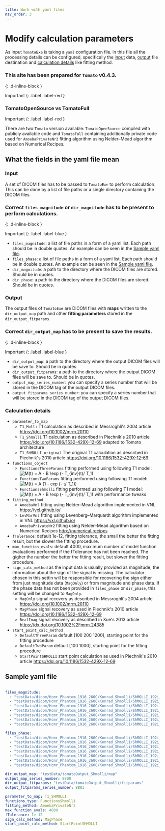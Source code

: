 ```yaml
---
title: Work with yaml files
nav_order: 3
---
```


# Modify calculation parameters

As input `TomatoExe` is taking a `yaml` configuration file. In this file all the processing details can be configured, specifically the [input](#input) data, [output](#output) file destination and [calculation details](#calculation-details) like fitting method.

### This site has been prepared for `Tomato` v0.4.3.
{: .d-inline-block }

Important
{: .label .label-red }

### TomatoOpenSource vs TomatoFull

Important
{: .label .label-red }

There are two `Tomato` version available: `TomatoOpenSource` compiled with publicly available code and `TomatoFull` containing additionally private code used for `AmoebaPrivateNr2` fitting algorithm using Nelder–Mead algorithm based on Numerical Recipes.


## What the fields in the yaml file mean

### Input

A set of DICOM files has to be passed to `TomatoExe` to perform calculation. This can be done by a list of file paths or a single directory containing the DICOM files.

### Correct `files_magnitude` or `dir_magnitude` has to be present to perform calculations.
{: .d-inline-block }

Important
{: .label .label-blue }

* `files_magnitude`: a list of file paths in a form of a yaml list. Each path should be in double quotes. An example can be seen in the [Sample yaml file](#sample-yaml-file).
* `files_phase`: a list of file paths in a form of a yaml list. Each path should be in double quotes. An example can be seen in the [Sample yaml file](#sample-yaml-file).
* `dir_magnitude`: a path to the directory where the DICOM files are stored. Should be in quotes.
* `dir_phase`: a path to the directory where the DICOM files are stored. Should be in quotes.

### Output

The output files of `TomatoExe` are DICOM files with **maps** written to the `dir_output_map` path and other **fitting parameters** stored in the `dir_output_fitparams`.

### Correct `dir_output_map` has to be present to save the results.
{: .d-inline-block }

Important
{: .label .label-blue }

* `dir_output_map`: a path to the directory where the output DICOM files will be save to. Should be in quotes.
* `dir_output_fitparams`: a path to the directory where the output DICOM files will be save to. Should be in quotes.
* `output_map_series_number`: you can specify a series number that will be stored in the DICOM tag of the output DICOM files.
* `output_fitparams_series_number`: you can specify a series number that will be stored in the DICOM tag of the output DICOM files.

### Calculation details

* `parameter_to_map`
  * `T1_Molli` T1 calculation as described in Messroghli's 2004 article https://doi.org/10.1002/mrm.20110
  * `T1_Shmolli` T1 calculation as described in Piechnik's 2010 article https://doi.org/10.1186/1532-429X-12-69 adapted to Tomoto architecture
  * `T1_SHMOLLI_original` The original T1 calculation as described in Piechnik's 2010 article https://doi.org/10.1186/1532-429X-12-69
* `functions_object`
  * `FunctionsThreeParams` fitting performed using following T1 model: <img src="https://latex.codecogs.com/gif.latex?M(t)&space;=&space;A&space;-&space;B&space;\exp&space;(-&space;T_{inv}(t)/&space;T_1)" title="M(t) = A - B \exp (- T_{inv}(t)/ T_1)" />
  * `FunctionsTwoParams` fitting performed using following T1 model: <img src="https://latex.codecogs.com/gif.latex?M(t)&space;=&space;A&space;(1&space;-&space;exp&space;(-&space;t/&space;T_1))" title="M(t) = A (1 - exp (- t/ T_1))" />
  * `FunctionsShmolli` fitting performed using following T1 model: <img src="https://latex.codecogs.com/gif.latex?M(t)&space;=&space;A&space;-&space;B&space;\exp&space;(-&space;T_{inv}(t)/&space;T_1)" title="M(t) = A - B \exp (- T_{inv}(t)/ T_1)" /> with performance tweaks
* `fitting_method`
  * `AmoebaVnl` fitting using Nelder–Mead algorithm implemented in VNL <https://vxl.github.io/>
  * `LevMarVnl` fitting using Levenberg–Marquardt algorithm implemented in VNL <https://vxl.github.io/>
  * `AmoebaPrivateNr2` fitting using Nelder–Mead algorithm based on Numerical Recipes <http://numerical.recipes>
* `fTolerance`: default 1e-12, fitting tolerance, the small the better the fitting result, but the slower the fitting procedure.
* `max_function_evals`: default 4000, maximum number of model function evaluations performed if the fTolerance has not been reached. The gigher the number the better the fitting result, but slower the fitting procedure.
* `sign_calc_method` as the input data is usually provided as magnitude, the information about the sign of the signal is missing. The calculator chosen in this settin will be responsible for recovering the sign either from just magnitude data (`MagOnly`) or from magnitude and phase data. If the phase data has not been provided in `files_phase` or `dir_phase`, this setting will be changed to `MagOnly`.
  * `MagOnly` signal recovery as described in Messroghli's 2004 article https://doi.org/10.1002/mrm.20110
  * `MagPhase` signal recovery as used in Piechnik's 2010 article https://doi.org/10.1186/1532-429X-12-69
  * `RealImag` signal recovery as described in Xue's 2013 article https://dx.doi.org/10.1002%2Fmrm.24385
* `start_point_calc_method`
  * `DefaultThreeParam` default [100 200 1200], starting point for the fitting procedure
  * `DefaultTwoParam` default [100 1000], starting point for the fitting procedure
  * `StartPointSHMOLLI` start point calculation as used in Piechnik's 2010 article https://doi.org/10.1186/1532-429X-12-69

## Sample yaml file

```yaml

files_magnitude:
  - "testData/dicom/Hcmr_Phantom_1916_260C/Konrad_Shmolli/ShMOLLI_192i_e11_12/IM-0001-0001.dcm"
  - "testData/dicom/Hcmr_Phantom_1916_260C/Konrad_Shmolli/ShMOLLI_192i_e11_12/IM-0001-0002.dcm"
  - "testData/dicom/Hcmr_Phantom_1916_260C/Konrad_Shmolli/ShMOLLI_192i_e11_12/IM-0001-0003.dcm"
  - "testData/dicom/Hcmr_Phantom_1916_260C/Konrad_Shmolli/ShMOLLI_192i_e11_12/IM-0001-0004.dcm"
  - "testData/dicom/Hcmr_Phantom_1916_260C/Konrad_Shmolli/ShMOLLI_192i_e11_12/IM-0001-0005.dcm"
  - "testData/dicom/Hcmr_Phantom_1916_260C/Konrad_Shmolli/ShMOLLI_192i_e11_12/IM-0001-0006.dcm"
  - "testData/dicom/Hcmr_Phantom_1916_260C/Konrad_Shmolli/ShMOLLI_192i_e11_12/IM-0001-0007.dcm"

files_phase:
  - "testData/dicom/Hcmr_Phantom_1916_260C/Konrad_Shmolli/ShMOLLI_192i_e11_13/IM-0002-0001.dcm"
  - "testData/dicom/Hcmr_Phantom_1916_260C/Konrad_Shmolli/ShMOLLI_192i_e11_13/IM-0002-0002.dcm"
  - "testData/dicom/Hcmr_Phantom_1916_260C/Konrad_Shmolli/ShMOLLI_192i_e11_13/IM-0002-0003.dcm"
  - "testData/dicom/Hcmr_Phantom_1916_260C/Konrad_Shmolli/ShMOLLI_192i_e11_13/IM-0002-0004.dcm"
  - "testData/dicom/Hcmr_Phantom_1916_260C/Konrad_Shmolli/ShMOLLI_192i_e11_13/IM-0002-0005.dcm"
  - "testData/dicom/Hcmr_Phantom_1916_260C/Konrad_Shmolli/ShMOLLI_192i_e11_13/IM-0002-0006.dcm"
  - "testData/dicom/Hcmr_Phantom_1916_260C/Konrad_Shmolli/ShMOLLI_192i_e11_13/IM-0002-0007.dcm"

dir_output_map: "testData/tomatoOutput_Shmolli/map"
output_map_series_number: 8800
dir_output_fitparams: "testData/tomatoOutput_Shmolli/fitparams"
output_fitparams_series_number: 8801

parameter_to_map: T1_SHMOLLI
functions_type: FunctionsShmolli
fitting_method: AmoebaPrivateNr2
max_function_evals: 4000
fTolerance: 1e-12
sign_calc_method: MagPhase
start_point_calc_method: StartPointSHMOLLI
```
